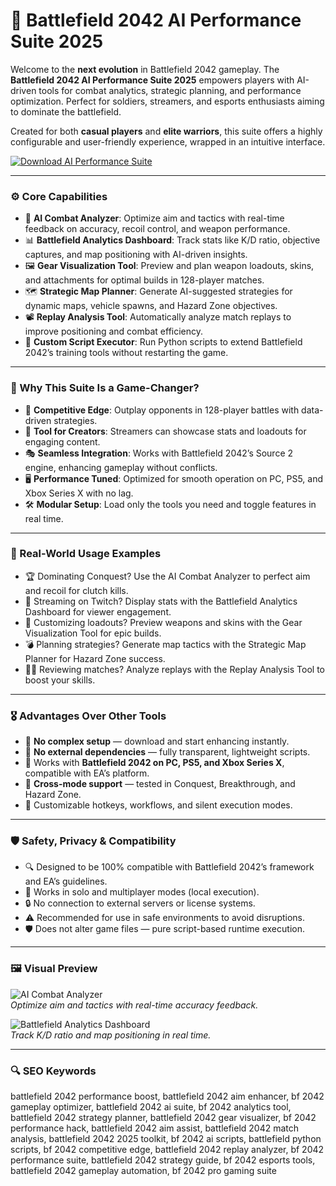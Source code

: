 # 🔫 Battlefield 2042 AI Performance Suite 2025

Welcome to the **next evolution** in Battlefield 2042 gameplay. The **Battlefield 2042 AI Performance Suite 2025** empowers players with AI-driven tools for combat analytics, strategic planning, and performance optimization. Perfect for soldiers, streamers, and esports enthusiasts aiming to dominate the battlefield.

Created for both **casual players** and **elite warriors**, this suite offers a highly configurable and user-friendly experience, wrapped in an intuitive interface.

<!-- ПОДСКАЗКА НА РУССКОМ: Вставьте ссылку на страницу или файл для скачивания suite (например, https://example.com/suite) вместо INSERT_DOWNLOAD_LINK_HERE -->
[![Download AI Performance Suite](https://img.shields.io/badge/Download-Battlefield_2042_AI_Suite-purple)](INSERT_DOWNLOAD_LINK_HERE)

---

### ⚙️ Core Capabilities

- 🎯 **AI Combat Analyzer**: Optimize aim and tactics with real-time feedback on accuracy, recoil control, and weapon performance.  
- 📊 **Battlefield Analytics Dashboard**: Track stats like K/D ratio, objective captures, and map positioning with AI-driven insights.  
- 🖼️ **Gear Visualization Tool**: Preview and plan weapon loadouts, skins, and attachments for optimal builds in 128-player matches.  
- 🗺️ **Strategic Map Planner**: Generate AI-suggested strategies for dynamic maps, vehicle spawns, and Hazard Zone objectives.  
- 📽️ **Replay Analysis Tool**: Automatically analyze match replays to improve positioning and combat efficiency.  
- 🧾 **Custom Script Executor**: Run Python scripts to extend Battlefield 2042’s training tools without restarting the game.  

---

### 🧠 Why This Suite Is a Game-Changer?

- 🎯 **Competitive Edge**: Outplay opponents in 128-player battles with data-driven strategies.  
- 🧰 **Tool for Creators**: Streamers can showcase stats and loadouts for engaging content.  
- 🎭 **Seamless Integration**: Works with Battlefield 2042’s Source 2 engine, enhancing gameplay without conflicts.  
- 🖥 **Performance Tuned**: Optimized for smooth operation on PC, PS5, and Xbox Series X with no lag.  
- 🛠 **Modular Setup**: Load only the tools you need and toggle features in real time.  

---

### 🔬 Real-World Usage Examples

- 🏆 Dominating Conquest? Use the AI Combat Analyzer to perfect aim and recoil for clutch kills.  
- 📡 Streaming on Twitch? Display stats with the Battlefield Analytics Dashboard for viewer engagement.  
- 🎨 Customizing loadouts? Preview weapons and skins with the Gear Visualization Tool for epic builds.  
- 💣 Planning strategies? Generate map tactics with the Strategic Map Planner for Hazard Zone success.  
- 🧑‍💻 Reviewing matches? Analyze replays with the Replay Analysis Tool to boost your skills.  

---

### 🎖 Advantages Over Other Tools

- 💯 **No complex setup** — download and start enhancing instantly.  
- 🚫 **No external dependencies** — fully transparent, lightweight scripts.  
- 🔄 Works with **Battlefield 2042 on PC, PS5, and Xbox Series X**, compatible with EA’s platform.  
- 🔄 **Cross-mode support** — tested in Conquest, Breakthrough, and Hazard Zone.  
- 🔧 Customizable hotkeys, workflows, and silent execution modes.  

---

### 🛡️ Safety, Privacy & Compatibility

- 🔍 Designed to be 100% compatible with Battlefield 2042’s framework and EA’s guidelines.  
- 🧩 Works in solo and multiplayer modes (local execution).  
- 🔒 No connection to external servers or license systems.  
- ⚠️ Recommended for use in safe environments to avoid disruptions.  
- 🛡️ Does not alter game files — pure script-based runtime execution.  

---

### 🖼 Visual Preview

<!-- ПОДСКАЗКА НА РУССКОМ: Вставьте прямую ссылку на первое изображение (например, https://i.imgur.com/xyz789.jpg) вместо INSERT_IMAGE_LINK_HERE_1. Это должен быть скриншот интерфейса AI Combat Analyzer -->
![AI Combat Analyzer](https://i.ytimg.com/vi/Mc5drHhbzW4/maxresdefault.jpg)  
*Optimize aim and tactics with real-time accuracy feedback.*

<!-- ПОДСКАЗКА НА РУССКОМ: Вставьте прямую ссылку на второе изображение (например, https://i.imgur.com/pqr456.jpg) вместо INSERT_IMAGE_LINK_HERE_2. Это должен быть скриншот Battlefield Analytics Dashboard -->
![Battlefield Analytics Dashboard](https://pbs.twimg.com/media/FBFmRdnXsAcqheU.jpg)  
*Track K/D ratio and map positioning in real time.*



---

### 🔍 SEO Keywords

battlefield 2042 performance boost, battlefield 2042 aim enhancer, bf 2042 gameplay optimizer, battlefield 2042 ai suite, bf 2042 analytics tool, battlefield 2042 strategy planner, battlefield 2042 gear visualizer, bf 2042 performance hack, battlefield 2042 aim assist, battlefield 2042 match analysis, battlefield 2042 2025 toolkit, bf 2042 ai scripts, battlefield python scripts, bf 2042 competitive edge, battlefield 2042 replay analyzer, bf 2042 performance suite, battlefield 2042 strategy guide, bf 2042 esports tools, battlefield 2042 gameplay automation, bf 2042 pro gaming suite
